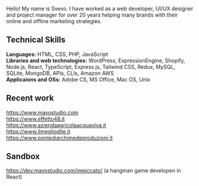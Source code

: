 Hello! My name is Svevo. I have worked as a web developer, UI/UX designer and project manager for over 20 years helping many brands with their online and offline marketing strategies.

## Technical Skills
**Languages:** HTML, CSS, PHP, JavaScript  
**Libraries and web technologies:**  WordPress, ExpressionEngine, Shopify, Node.js, React, TypeScript, Express.js, Tailwind CSS, Redux, MySQL, SQLite, MongoDB, APIs, CLIs, Amazon AWS  
**Applicaions and OSs:** Adobe CS, MS Office, Mac OS, Unix

## Recent work
https://www.mavostudio.com  
https://www.effetto48.it  
https://www.aziendaagricolaacquaviva.it  
https://www.ilmegliodite.it  
https://www.pontediarchimedeproduzioni.it

## Sandbox
https://dev.mavostudio.com/impiccato/ (a hangman game developen in React)  


<!--
**svedish/svedish** is a ✨ _special_ ✨ repository because its `README.md` (this file) appears on your GitHub profile.

Here are some ideas to get you started:

- 🔭 I’m currently working on ...
- 🌱 I’m currently learning ...
- 👯 I’m looking to collaborate on ...
- 🤔 I’m looking for help with ...
- 💬 Ask me about ...
- 📫 How to reach me: ...
- 😄 Pronouns: ...
- ⚡ Fun fact: ...
-->
